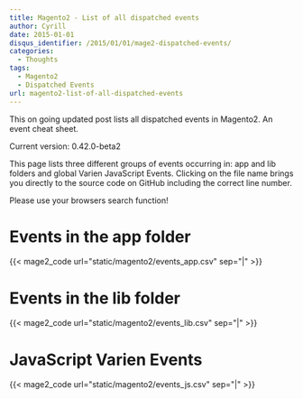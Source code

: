 ```yaml
---
title: Magento2 - List of all dispatched events
author: Cyrill
date: 2015-01-01
disqus_identifier: /2015/01/01/mage2-dispatched-events/
categories:
  - Thoughts
tags:
  - Magento2
  - Dispatched Events
url: magento2-list-of-all-dispatched-events  
---
```


This on going updated post lists all dispatched events in Magento2. An event cheat sheet.

Current version: 0.42.0-beta2

<!--more-->

This page lists three different groups of events occurring in: app and lib folders
and global Varien JavaScript Events. Clicking on the file name brings you directly
to the source code on GitHub including the correct line number.

Please use your browsers search function!

# Events in the app folder

{{< mage2_code url="static/magento2/events_app.csv" sep="|" >}}

# Events in the lib folder

{{< mage2_code url="static/magento2/events_lib.csv" sep="|" >}}

# JavaScript Varien Events

{{< mage2_code url="static/magento2/events_js.csv" sep="|" >}}
